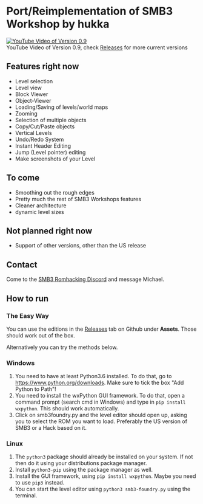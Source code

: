 # Port/Reimplementation of SMB3 Workshop by hukka

[![YouTube Video of Version 0.9](https://img.youtube.com/vi/NSQnIYQT5Go/0.jpg)](https://www.youtube.com/watch?v=NSQnIYQT5Go)  
YouTube Video of Version 0.9, check [Releases](https://github.com/mchlnix/SMB3-Foundry/releases) for more current versions

## Features right now

 - Level selection
 - Level view
 - Block Viewer
 - Object-Viewer
 - Loading/Saving of levels/world maps
 - Zooming
 - Selection of multiple objects
 - Copy/Cut/Paste objects
 - Vertical Levels
 - Undo/Redo System
 - Instant Header Editing
 - Jump (Level pointer) editing
 - Make screenshots of your Level

## To come

 - Smoothing out the rough edges
 - Pretty much the rest of SMB3 Workshops features
 - Cleaner architecture
 - dynamic level sizes

## Not planned right now

 - Support of other versions, other than the US release
 
## Contact

Come to the [SMB3 Romhacking Discord](https://discord.gg/pm87gm7) and message Michael.

## How to run

### The Easy Way
You can use the editions in the [Releases](https://github.com/mchlnix/SMB3-Foundry/releases) tab on Github under **Assets**. Those should work out of the box.

Alternatively you can try the methods below.

### Windows

1. You need to have at least Python3.6 installed. To do that, go to
https://www.python.org/downloads. Make sure to tick the box "Add Python to
Path"!
2. You need to install the wxPython GUI framework. To do that, open a command
prompt (search cmd in Windows) and type in `pip install wxpython`. This should work automatically.
3. Click on smb3foundry.py and the level editor should open up, asking you to
select the ROM you want to load. Preferably the US version of SMB3 or a Hack
based on it.

### Linux

1. The `python3` package should already be installed on your system. If not then do it using your distributions package manager.
2. Install `python3-pip` using the package manager as well.
3. Install the GUI framework, using `pip install wxpython`. Maybe you need to use `pip3` instead.
4. You can start the level editor using `python3 smb3-foundry.py` using the terminal.
